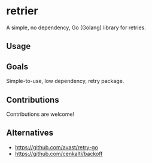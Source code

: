# retrier

A simple, no dependency, Go (Golang) library for retries.

## Usage

## Goals

Simple-to-use, low dependency, retry package.

## Contributions

Contributions are welcome!

## Alternatives

- https://github.com/avast/retry-go
- https://github.com/cenkalti/backoff
